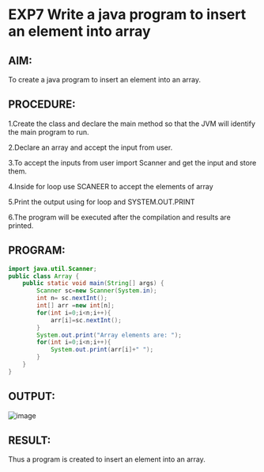 # EXP7 Write a java program to insert an element into array

## AIM:

To create a java program to insert an element into an array.
## PROCEDURE:

1.Create the class and declare the main method so that the JVM will identify the main program to run.

2.Declare an array and accept the input from user.

3.To accept the inputs from user import Scanner and get the input and store them.

4.Inside for loop use SCANEER to accept the elements of array

5.Print the output using for loop and SYSTEM.OUT.PRINT

6.The program will be executed after the compilation and results are printed.
## PROGRAM:
```java
import java.util.Scanner;
public class Array {
    public static void main(String[] args) {
        Scanner sc=new Scanner(System.in);
        int n= sc.nextInt();
        int[] arr =new int[n];
        for(int i=0;i<n;i++){
            arr[i]=sc.nextInt();
        }
        System.out.print("Array elements are: ");
        for(int i=0;i<n;i++){
            System.out.print(arr[i]+" ");
        }
    }
}
```
## OUTPUT:
![image](https://github.com/VaishnaviMariappan/Insert-an-element-into-an-array/assets/94169913/82f3b59b-4f35-4262-9cd5-6baed7ce2967)

## RESULT:
Thus a program is created to insert an element into an array.
